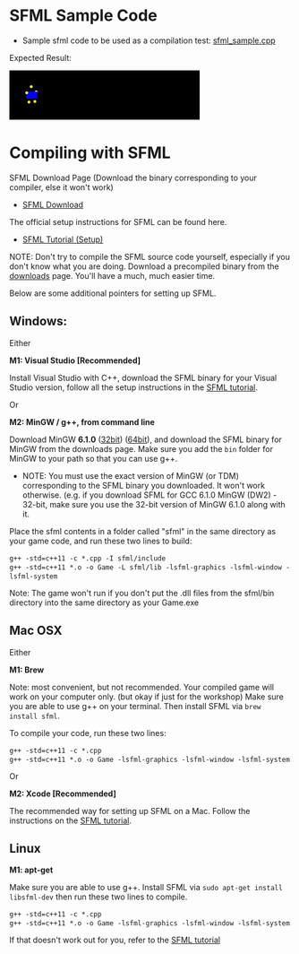 # SFML Sample Code

* Sample sfml code to be used as a compilation test: [sfml_sample.cpp](https://raw.githubusercontent.com/Ohohcakester/gdg-sfml-workshop/master/compilation_tests/sample_game.cpp?token=AE989UeWcuWW9S6mQSNjnEadbe22VENZks5XUCg6wA%3D%3D)

Expected Result:

![sfml_sample](images/sfml_sample.gif)

# Compiling with SFML

SFML Download Page (Download the binary corresponding to your compiler, else it won't work)

* [SFML Download](https://www.sfml-dev.org/download/sfml/2.4.2/)

The official setup instructions for SFML can be found here.

* [SFML Tutorial (Setup)](https://www.sfml-dev.org/tutorials/2.4/)

NOTE: Don't try to compile the SFML source code yourself, especially if you don't know what you are doing. Download a precompiled binary from the [downloads](https://www.sfml-dev.org/download/sfml/2.4.2/) page. You'll have a much, much easier time.


Below are some additional pointers for setting up SFML.

## Windows:
Either

**M1: Visual Studio [Recommended]**

Install Visual Studio with C++, download the SFML binary for your Visual Studio version, follow all the setup instructions in the [SFML tutorial](https://www.sfml-dev.org/tutorials/2.4/start-vc.php).

Or

**M2: MinGW / g++, from command line**

Download MinGW **6.1.0** ([32bit](https://sourceforge.net/projects/mingw-w64/files/Toolchains%20targetting%20Win32/Personal%20Builds/mingw-builds/6.1.0/threads-posix/dwarf/i686-6.1.0-release-posix-dwarf-rt_v5-rev0.7z/download)) ([64bit](https://sourceforge.net/projects/mingw-w64/files/Toolchains%20targetting%20Win64/Personal%20Builds/mingw-builds/6.1.0/threads-posix/seh/x86_64-6.1.0-release-posix-seh-rt_v5-rev0.7z/download)), and download the SFML binary for MinGW from the downloads page. Make sure you add the `bin` folder for MinGW to your path so that you can use g++.
- NOTE: You must use the exact version of MinGW (or TDM) corresponding to the SFML binary you downloaded. It won't work otherwise. (e.g. if you download SFML for GCC 6.1.0 MinGW (DW2) - 32-bit, make sure you use the 32-bit version of MinGW 6.1.0 along with it.

Place the sfml contents in a folder called "sfml" in the same directory as your game code, and run these two lines to build:
```
g++ -std=c++11 -c *.cpp -I sfml/include
g++ -std=c++11 *.o -o Game -L sfml/lib -lsfml-graphics -lsfml-window -lsfml-system
```

Note: The game won't run if you don't put the .dll files from the sfml/bin directory into the same directory as your Game.exe


## Mac OSX

Either

**M1: Brew**

Note: most convenient, but not recommended. Your compiled game will work on your computer only. (but okay if just for the workshop)
Make sure you are able to use g++ on your terminal. Then install SFML via `brew install sfml`.

To compile your code, run these two lines:
```
g++ -std=c++11 -c *.cpp
g++ -std=c++11 *.o -o Game -lsfml-graphics -lsfml-window -lsfml-system
```

Or

**M2: Xcode [Recommended]**

The recommended way for setting up SFML on a Mac. Follow the instructions on the [SFML tutorial](https://www.sfml-dev.org/tutorials/2.4/start-osx.php).


## Linux

**M1: apt-get**

Make sure you are able to use g++. Install SFML via `sudo apt-get install libsfml-dev`
then run these two lines to compile.
```
g++ -std=c++11 -c *.cpp
g++ -std=c++11 *.o -o Game -lsfml-graphics -lsfml-window -lsfml-system
```

If that doesn't work out for you, refer to the [SFML tutorial](https://www.sfml-dev.org/tutorials/2.4/start-linux.php)

